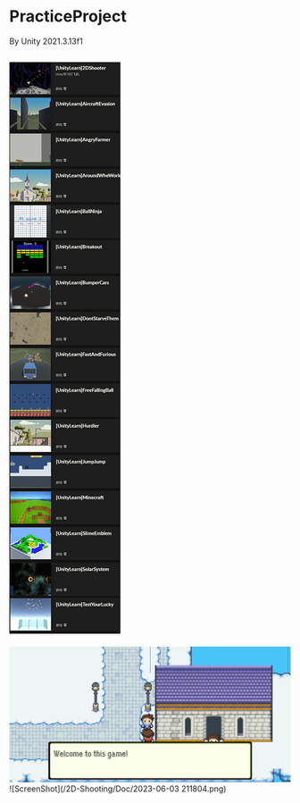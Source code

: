 # PracticeProject

By Unity 2021.3.13f1
 
![ScreenShot](游戏列表.png)
-
![ScreenShot](/2DRPGProject/Doc/2023-05-30%20225336.png)
![ScreenShot](/2D-Shooting/Doc/2023-06-03 211804.png)
